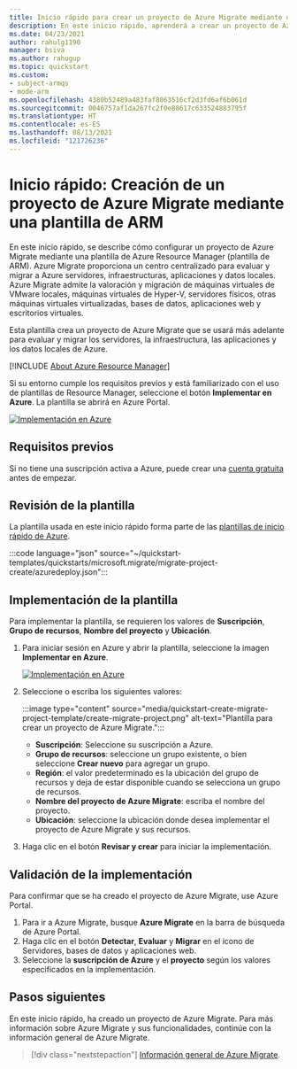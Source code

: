 ```yaml
---
title: Inicio rápido para crear un proyecto de Azure Migrate mediante una plantilla de Azure Resource Manager.
description: En este inicio rápido, aprenderá a crear un proyecto de Azure Migrate mediante una plantilla de Azure Resource Manager (plantilla de ARM).
ms.date: 04/23/2021
author: rahulg1190
manager: bsiva
ms.author: rahugup
ms.topic: quickstart
ms.custom:
- subject-armqs
- mode-arm
ms.openlocfilehash: 4380b52489a483faf8063516cf2d3fd6af6b061d
ms.sourcegitcommit: 0046757af1da267fc2f0e88617c633524883795f
ms.translationtype: HT
ms.contentlocale: es-ES
ms.lasthandoff: 08/13/2021
ms.locfileid: "121726236"
---
```

# <a name="quickstart-create-an-azure-migrate-project-using-an-arm-template"></a>Inicio rápido: Creación de un proyecto de Azure Migrate mediante una plantilla de ARM

En este inicio rápido, se describe cómo configurar un proyecto de Azure Migrate mediante una plantilla de Azure Resource Manager (plantilla de ARM). Azure Migrate proporciona un centro centralizado para evaluar y migrar a Azure servidores, infraestructuras, aplicaciones y datos locales. Azure Migrate admite la valoración y migración de máquinas virtuales de VMware locales, máquinas virtuales de Hyper-V, servidores físicos, otras máquinas virtuales virtualizadas, bases de datos, aplicaciones web y escritorios virtuales.

Esta plantilla crea un proyecto de Azure Migrate que se usará más adelante para evaluar y migrar los servidores, la infraestructura, las aplicaciones y los datos locales de Azure.

[!INCLUDE [About Azure Resource Manager](../../includes/resource-manager-quickstart-introduction.md)]

Si su entorno cumple los requisitos previos y está familiarizado con el uso de plantillas de Resource Manager, seleccione el botón **Implementar en Azure**. La plantilla se abrirá en Azure Portal.

[![Implementación en Azure](../media/template-deployments/deploy-to-azure.svg)](https://portal.azure.com/#create/Microsoft.Template/uri/https%3A%2F%2Fraw.githubusercontent.com%2FAzure%2Fazure-quickstart-templates%2Fmaster%2Fquickstarts%2Fmicrosoft.migrate%2Fmigrate-project-create%2Fazuredeploy.json)

## <a name="prerequisites"></a>Requisitos previos

Si no tiene una suscripción activa a Azure, puede crear una [cuenta gratuita](https://azure.microsoft.com/free/?WT.mc_id=A261C142F) antes de empezar.

## <a name="review-the-template"></a>Revisión de la plantilla

La plantilla usada en este inicio rápido forma parte de las [plantillas de inicio rápido de Azure](https://azure.microsoft.com/resources/templates/migrate-project-create/).

:::code language="json" source="~/quickstart-templates/quickstarts/microsoft.migrate/migrate-project-create/azuredeploy.json":::

## <a name="deploy-the-template"></a>Implementación de la plantilla

Para implementar la plantilla, se requieren los valores de **Suscripción**, **Grupo de recursos**, **Nombre del proyecto** y **Ubicación**.

1. Para iniciar sesión en Azure y abrir la plantilla, seleccione la imagen **Implementar en Azure**.

   [![Implementación en Azure](../media/template-deployments/deploy-to-azure.svg)](https://portal.azure.com/#create/Microsoft.Template/uri/https%3A%2F%2Fraw.githubusercontent.com%2FAzure%2Fazure-quickstart-templates%2Fmaster%2Fquickstarts%2Fmicrosoft.migrate%2Fmigrate-project-create%2Fazuredeploy.json)

2. Seleccione o escriba los siguientes valores:

   :::image type="content" source="media/quickstart-create-migrate-project-template/create-migrate-project.png" alt-text="Plantilla para crear un proyecto de Azure Migrate.":::

   - **Suscripción**: Seleccione su suscripción a Azure.
   - **Grupo de recursos**: seleccione un grupo existente, o bien seleccione **Crear nuevo** para agregar un grupo.
   - **Región**: el valor predeterminado es la ubicación del grupo de recursos y deja de estar disponible cuando se selecciona un grupo de recursos.
   - **Nombre del proyecto de Azure Migrate**: escriba el nombre del proyecto.
   - **Ubicación**: seleccione la ubicación donde desea implementar el proyecto de Azure Migrate y sus recursos.

3. Haga clic en el botón **Revisar y crear** para iniciar la implementación.

## <a name="validate-the-deployment"></a>Validación de la implementación

Para confirmar que se ha creado el proyecto de Azure Migrate, use Azure Portal.


1. Para ir a Azure Migrate, busque **Azure Migrate** en la barra de búsqueda de Azure Portal.
2. Haga clic en el botón **Detectar**, **Evaluar** y **Migrar** en el icono de Servidores, bases de datos y aplicaciones web.
3. Seleccione la **suscripción de Azure** y el **proyecto** según los valores especificados en la implementación.


## <a name="next-steps"></a>Pasos siguientes

En este inicio rápido, ha creado un proyecto de Azure Migrate. Para más información sobre Azure Migrate y sus funcionalidades, continúe con la información general de Azure Migrate.

> [!div class="nextstepaction"]
> [Información general de Azure Migrate](migrate-services-overview.md).
>
